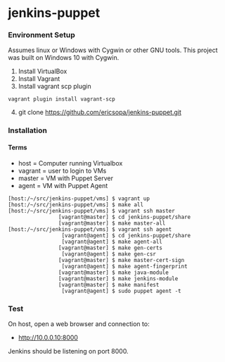 # jenkins-puppet 
### Environment Setup
Assumes linux or Windows with Cygwin or other GNU tools. This project was built on Windows 10 with Cygwin.
1. Install VirtualBox
2. Install Vagrant
3. Install vagrant scp plugin
```
vagrant plugin install vagrant-scp
```
4. git clone https://github.com/ericsopa/jenkins-puppet.git

### Installation
#### Terms
 * host = Computer running Virtualbox
 * vagrant = user to login to VMs
 * master = VM with Puppet Server
 * agent = VM with Puppet Agent

```
[host:/~/src/jenkins-puppet/vms] $ vagrant up
[host:/~/src/jenkins-puppet/vms] $ make all
[host:/~/src/jenkins-puppet/vms] $ vagrant ssh master
                [vagrant@master] $ cd jenkins-puppet/share
                [vagrant@master] $ make master-all
[host:/~/src/jenkins-puppet/vms] $ vagrant ssh agent
                 [vagrant@agent] $ cd jenkins-puppet/share
                 [vagrant@agent] $ make agent-all
                [vagrant@master] $ make gen-certs
                 [vagrant@agent] $ make gen-csr
                [vagrant@master] $ make master-cert-sign
                 [vagrant@agent] $ make agent-fingerprint
                [vagrant@master] $ make java-module
                [vagrant@master] $ make jenkins-module
                [vagrant@master] $ make manifest
                 [vagrant@agent] $ sudo puppet agent -t
```
### Test
On host, open a web browser and connection to:

 * http://10.0.0.10:8000

Jenkins should be listening on port 8000.
